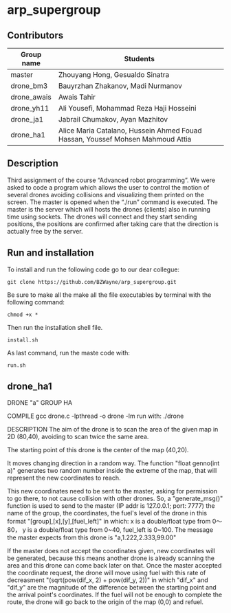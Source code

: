 # arp_supergroup

## Contributors

|  Group name   |   Students                                                                     |
| ------------- | ------------------------------------------------------------------------------ |
| master        | Zhouyang Hong, Gesualdo Sinatra                                                |
| drone_bm3     | Bauyrzhan Zhakanov, Madi Nurmanov                                              |
| drone_awais   | Awais Tahir                                                                    |
| drone_yh11    | Ali Yousefi, Mohammad Reza Haji Hosseini                                       |
| drone_ja1     | Jabrail Chumakov, Ayan Mazhitov                                                |
| drone_ha1     | Alice Maria Catalano, Hussein Ahmed Fouad Hassan, Youssef Mohsen Mahmoud Attia |

Description
-----------
Third assignment of the course “Advanced robot programming”. We were asked to code a program which allows the user to control the motion of several drones avoiding collisions and visualizing them printed on the screen. 
The master is opened when the “./run” command is executed. The master is the server which will hosts the drones (clients) also in running time using sockets. The drones will connect and they start sending positions, the positions are confirmed after taking care that the direction is actually free by the server.

Run and installation
--------------------
To install and run the following code go to our dear collegue:
```
git clone https://github.com/BZWayne/arp_supergroup.git
```
Be sure to make all the make all the file executables by terminal with the following command:
```
chmod +x *
```
Then run the installation shell file.
```
install.sh 
```
As last command, run the maste code with:
```
run.sh 
```
drone_ha1 
---
DRONE "a"   GROUP HA

COMPILE
gcc drone.c -lpthread -o drone -lm
run with: ./drone

DESCRIPTION
The aim of the drone is to scan the area of the given map in 2D (80,40), avoiding to scan twice the same area.

The starting point of this drone is the center of the map (40,20). 

It moves changing direction in a random way. The function "float genno(int a)" generates two random number inside the extreme of the map, that will represent the new coordinates to reach.

This new coordinates need to be sent to the master, asking for permission to go there, to not cause collision with other drones. 
So, a "generate_msg()" function is used to send to the master (IP addr is 127.0.0.1; port: 7777) the name of the group, the coordinates, the fuel's level of the drone in this format "[group],[x],[y],[fuel_left]" in which: 
x is a double/float type from 0～80，
y is a double/float type from 0~40, 
fuel_left is 0~100.
The message the master expects from this drone is "a,1.222,2.333,99.00"

If the master does not accept the coordinates given, new coordinates will be generated, because this means another drone is already scanning the area and this drone can come back later on that.
Once the master accepted the coordinate request, the drone will move using fuel with this rate of decreasment "(sqrt(pow(dif_x, 2) + pow(dif_y, 2))" in which "dif_x" and "dif_y" are the magnitude of the difference between the starting point and the arrival point's coordinates.
If the fuel will not be enough to complete the route, the drone will go back to the origin of the map (0,0) and refuel.
